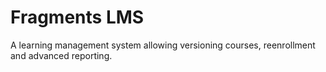 # Fragments LMS

A learning management system allowing versioning courses, reenrollment and advanced reporting.
